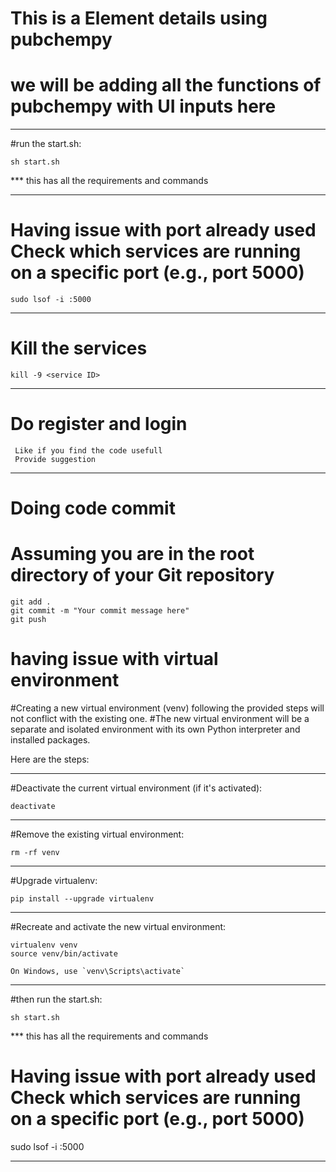 # This is a Element details using pubchempy
# we will be adding all the functions of pubchempy with UI inputs here

__________________
#run the start.sh:

```
sh start.sh
```

*** this has all the requirements and commands

___________________________________________________________________________________________________________
# Having issue with port already used Check which services are running on a specific port (e.g., port 5000)

```
sudo lsof -i :5000
```
___________________
# Kill the services 

```
kill -9 <service ID>
```
------------------------------------------------------------------------

# Do register and login 
	 Like if you find the code usefull
	 Provide suggestion 
 
------------------------------------------------------------------------------
# Doing code commit 
# Assuming you are in the root directory of your Git repository

```
git add .
git commit -m "Your commit message here"
git push
```

# having issue with virtual environment
#Creating a new virtual environment (venv) following the provided steps will not conflict with the existing one.
#The new virtual environment will be a separate and isolated environment with its own Python interpreter and installed packages.

Here are the steps:
________________________________________________________________
#Deactivate the current virtual environment (if it's activated):

```
deactivate
```
__________________________________________
#Remove the existing virtual environment:

```
rm -rf venv
```
___________________
#Upgrade virtualenv:
```
pip install --upgrade virtualenv
```

__________________________________________________
#Recreate and activate the new virtual environment:
```
virtualenv venv
source venv/bin/activate
```
	On Windows, use `venv\Scripts\activate`

_______________________
#then run the start.sh:

```
sh start.sh
```
*** this has all the requirements and commands 

# Having issue with port already used Check which services are running on a specific port (e.g., port 5000)

sudo lsof -i :5000

--------------------------------------------------------------------------
